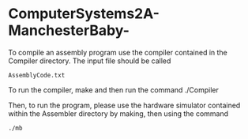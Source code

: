# ComputerSystems2A-ManchesterBaby-

To compile an assembly program use the compiler contained in the Compiler directory. The input file should be called 
	
	AssemblyCode.txt

To run the compiler, make and then run the command ./Compiler


Then, to run the program, please use the hardware simulator contained within the Assembler directory by making, then using the command
	
	./mb

